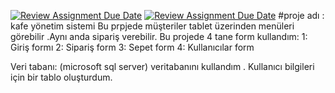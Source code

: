 [![Review Assignment Due Date](https://classroom.github.com/assets/deadline-readme-button-24ddc0f5d75046c5622901739e7c5dd533143b0c8e959d652212380cedb1ea36.svg)](https://classroom.github.com/a/uelKf0-p)
[![Review Assignment Due Date](https://classroom.github.com/assets/deadline-readme-button-8d59dc4de5201274e310e4c54b9627a8934c3b88527886e3b421487c677d23eb.svg)](https://classroom.github.com/a/uelKf0-p)
#proje adı :  kafe yönetim sistemi
Bu prpjede  müşteriler tablet üzerinden  menüleri görebilir .Aynı anda sipariş verebilir.
Bu projede 4 tane form kullandım: 1: Giriş formı
                              2: Sipariş form
                              3: Sepet form
                              4: Kullanıcılar form
                              
Veri tabanı:
(microsoft sql server) veritabanını kullandım . Kullanıcı bilgileri için bir tablo oluşturdum.

